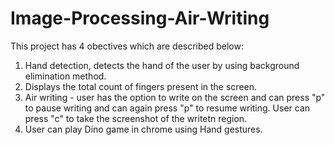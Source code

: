 # Image-Processing-Air-Writing

This project has 4 obectives which are described below: </br>
1) Hand detection, detects the hand of the user by using background elimination method. </br>
2) Displays the total count of fingers present in the screen. </br>
3) Air writing - user has the option to write on the screen and can press "p" to pause writing and can again press "p" to resume writing. User can press "c" to take the screenshot of the writetn region. </br>
4) User can play Dino game in chrome using Hand gestures.
